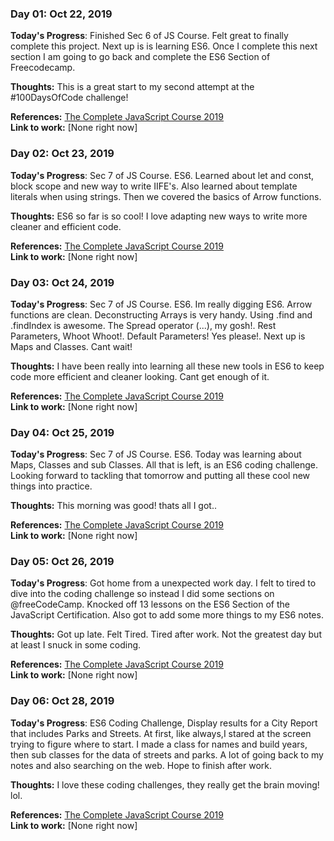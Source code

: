### Day 01: Oct 22, 2019

**Today's Progress**: Finished Sec 6 of JS Course. Felt great to finally complete this project. Next up is is learning ES6. Once I complete this next section I am going to go back and complete the ES6 Section of Freecodecamp. 

**Thoughts:** This is a great start to my second attempt at the #100DaysOfCode challenge! 

**References:** [The Complete JavaScript Course 2019](https://www.udemy.com/the-complete-javascript-course/)                
**Link to work:** [None right now]

### Day 02: Oct 23, 2019

**Today's Progress**: Sec 7 of JS Course. ES6. Learned about let and const, block scope and new way to write IIFE's. Also learned about template literals when using strings. Then we covered the basics of Arrow functions.

**Thoughts:** ES6 so far is so cool! I love adapting new ways to write more cleaner and efficient code.

**References:** [The Complete JavaScript Course 2019](https://www.udemy.com/the-complete-javascript-course/)                
**Link to work:** [None right now]

### Day 03: Oct 24, 2019

**Today's Progress**: Sec 7 of JS Course. ES6. Im really digging ES6. Arrow functions are clean. Deconstructing Arrays is very handy. Using .find and .findIndex is awesome. The Spread operator (...), my gosh!. Rest Parameters, Whoot Whoot!. Default Parameters! Yes please!. Next up is Maps and Classes. Cant wait!

**Thoughts:** I have been really into learning all these new tools in ES6 to keep code more efficient and cleaner looking. Cant get enough of it.

**References:** [The Complete JavaScript Course 2019](https://www.udemy.com/the-complete-javascript-course/)                
**Link to work:** [None right now]

### Day 04: Oct 25, 2019

**Today's Progress**: Sec 7 of JS Course. ES6. Today was learning about Maps, Classes and sub Classes. All that is left, is an ES6 coding challenge. Looking forward to tackling that tomorrow and putting all these cool new things into practice.

**Thoughts:** This morning was good! thats all I got..

**References:** [The Complete JavaScript Course 2019](https://www.udemy.com/the-complete-javascript-course/)                
**Link to work:** [None right now]

### Day 05: Oct 26, 2019

**Today's Progress**: Got home from a unexpected work day. I felt to tired to dive into the coding challenge so instead I did some sections on @freeCodeCamp. Knocked off 13 lessons on the ES6 Section of the JavaScript Certification. Also got to add some more things to my ES6 notes.  

**Thoughts:** Got up late. Felt Tired. Tired after work. Not the greatest day but at least I snuck in some coding.

**References:** [The Complete JavaScript Course 2019](https://www.udemy.com/the-complete-javascript-course/)                
**Link to work:** [None right now]

### Day 06: Oct 28, 2019

**Today's Progress**: ES6 Coding Challenge, Display results for a City Report that includes Parks and Streets. At first, like always,I stared at the screen trying to figure where to start. I made a class for names and build years, then sub classes for the data of streets and parks. A lot of going back to my notes and also searching on the web. Hope to finish after work.

**Thoughts:** I love these coding challenges, they really get the brain moving! lol.

**References:** [The Complete JavaScript Course 2019](https://www.udemy.com/the-complete-javascript-course/)                
**Link to work:** [None right now]
